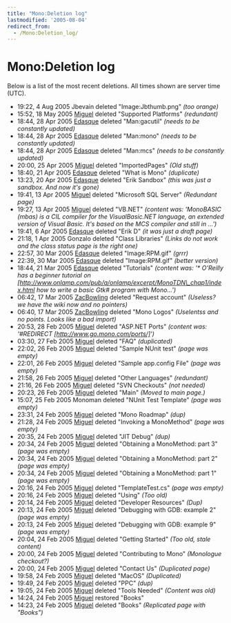 ```yaml
---
title: "Mono:Deletion log"
lastmodified: '2005-08-04'
redirect_from:
  - /Mono:Deletion_log/
---
```


Mono:Deletion log
=================

Below is a list of the most recent deletions. All times shown are server time (UTC).

-   19:22, 4 Aug 2005 Jbevain deleted "Image:Jbthumb.png" *(too orange)*
-   15:52, 18 May 2005 [Miguel](/User:Miguel "User:Miguel") deleted "Supported Platforms" *(redundant)*
-   18:44, 28 Apr 2005 [Edasque](/User:Edasque "User:Edasque") deleted "Man:gacutil" *(needs to be constantly updated)*
-   18:44, 28 Apr 2005 [Edasque](/User:Edasque "User:Edasque") deleted "Man:mono" *(needs to be constantly updated)*
-   18:44, 28 Apr 2005 [Edasque](/User:Edasque "User:Edasque") deleted "Man:mcs" *(needs to be constantly updated)*
-   20:00, 25 Apr 2005 [Miguel](/User:Miguel "User:Miguel") deleted "ImportedPages" *(Old stuff)*
-   18:40, 21 Apr 2005 [Edasque](/User:Edasque "User:Edasque") deleted "What is Mono" *(duplicate)*
-   13:23, 20 Apr 2005 [Edasque](/User:Edasque "User:Edasque") deleted "Erik Sandbox" *(this was just a sandbox. And now it's gone)*
-   19:41, 13 Apr 2005 [Miguel](/User:Miguel "User:Miguel") deleted "Microsoft SQL Server" *(Redundant page)*
-   19:27, 13 Apr 2005 [Miguel](/User:Miguel "User:Miguel") deleted "VB.NET" *(content was: 'MonoBASIC (mbas) is a CIL compiler for the VisualBasic.NET language, an extended version of Visual Basic. It's based on the MCS compiler and still in ...')*
-   19:41, 6 Apr 2005 [Edasque](/User:Edasque "User:Edasque") deleted "Erik D" *(it was just a draft page)*
-   21:18, 1 Apr 2005 Gonzalo deleted "Class Libraries" *(Links do not work and the class status page is the right one)*
-   22:57, 30 Mar 2005 [Edasque](/User:Edasque "User:Edasque") deleted "Image:RPM.gif" *(grrr)*
-   22:39, 30 Mar 2005 [Edasque](/User:Edasque "User:Edasque") deleted "Image:RPM.gif" *(better version)*
-   18:44, 21 Mar 2005 [Edasque](/User:Edasque "User:Edasque") deleted "Tutorials" *(content was: '\* O'Reilly has a beginner tutorial on [http://www.onlamp.com/pub/a/onlamp/excerpt/MonoTDN\_chap1/index.html how to write a basic Gtk\# program with Mono...')*
-   06:42, 17 Mar 2005 [ZacBowling](/User:ZacBowling "User:ZacBowling") deleted "Request account" *(Useless? we have the wiki now and no pointers)*
-   06:40, 17 Mar 2005 [ZacBowling](/User:ZacBowling "User:ZacBowling") deleted "Mono Logos" *(Uselentss and no points. Looks like a bad import)*
-   20:53, 28 Feb 2005 [Miguel](/User:Miguel "User:Miguel") deleted "ASP.NET Ports" *(content was: '\#REDIRECT [http://www.go.mono.com/ports/]')*
-   03:30, 27 Feb 2005 [Miguel](/User:Miguel "User:Miguel") deleted "FAQ" *(duplicated)*
-   22:02, 26 Feb 2005 [Miguel](/User:Miguel "User:Miguel") deleted "Sample NUnit test" *(page was empty)*
-   22:01, 26 Feb 2005 [Miguel](/User:Miguel "User:Miguel") deleted "Sample app.config File" *(page was empty)*
-   21:58, 26 Feb 2005 [Miguel](/User:Miguel "User:Miguel") deleted "Other Languages" *(redundant)*
-   21:16, 26 Feb 2005 [Miguel](/User:Miguel "User:Miguel") deleted "SVN Checkouts" *(not needed)*
-   20:23, 26 Feb 2005 [Miguel](/User:Miguel "User:Miguel") deleted "Main" *(Moved to main page.)*
-   15:07, 25 Feb 2005 Monoman deleted "NUnit Test Template" *(page was empty)*
-   23:31, 24 Feb 2005 [Miguel](/User:Miguel "User:Miguel") deleted "Mono Roadmap" *(dup)*
-   21:28, 24 Feb 2005 [Miguel](/User:Miguel "User:Miguel") deleted "Invoking a MonoMethod" *(page was empty)*
-   20:35, 24 Feb 2005 [Miguel](/User:Miguel "User:Miguel") deleted "JIT Debug" *(dup)*
-   20:34, 24 Feb 2005 [Miguel](/User:Miguel "User:Miguel") deleted "Obtaining a MonoMethod: part 3" *(page was empty)*
-   20:34, 24 Feb 2005 [Miguel](/User:Miguel "User:Miguel") deleted "Obtaining a MonoMethod: part 2" *(page was empty)*
-   20:34, 24 Feb 2005 [Miguel](/User:Miguel "User:Miguel") deleted "Obtaining a MonoMethod: part 1" *(page was empty)*
-   20:16, 24 Feb 2005 [Miguel](/User:Miguel "User:Miguel") deleted "TemplateTest.cs" *(page was empty)*
-   20:16, 24 Feb 2005 [Miguel](/User:Miguel "User:Miguel") deleted "Using" *(Too old)*
-   20:14, 24 Feb 2005 [Miguel](/User:Miguel "User:Miguel") deleted "Developer Resources" *(Dup)*
-   20:13, 24 Feb 2005 [Miguel](/User:Miguel "User:Miguel") deleted "Debugging with GDB: example 2" *(page was empty)*
-   20:13, 24 Feb 2005 [Miguel](/User:Miguel "User:Miguel") deleted "Debugging with GDB: example 9" *(page was empty)*
-   20:04, 24 Feb 2005 [Miguel](/User:Miguel "User:Miguel") deleted "Getting Started" *(Too old, stale content)*
-   20:00, 24 Feb 2005 [Miguel](/User:Miguel "User:Miguel") deleted "Contributing to Mono" *(Monologue checkout?)*
-   20:00, 24 Feb 2005 [Miguel](/User:Miguel "User:Miguel") deleted "Contact Us" *(Duplicated page)*
-   19:58, 24 Feb 2005 [Miguel](/User:Miguel "User:Miguel") deleted "MacOS" *(Duplicated)*
-   19:49, 24 Feb 2005 [Miguel](/User:Miguel "User:Miguel") deleted "PPC" *(dup)*
-   19:05, 24 Feb 2005 [Miguel](/User:Miguel "User:Miguel") deleted "Tools Needed" *(Content was old)*
-   14:24, 24 Feb 2005 [Miguel](/User:Miguel "User:Miguel") restored "Books"
-   14:23, 24 Feb 2005 [Miguel](/User:Miguel "User:Miguel") deleted "Books" *(Replicated page with "Books")*



